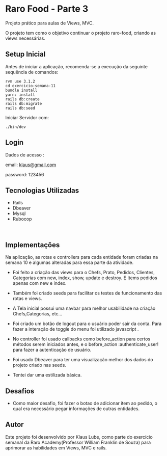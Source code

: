 # Raro Food - Parte 3

Projeto prático para aulas de Views, MVC.

O projeto tem como o objetivo continuar o projeto raro-food, criando as views necessárias.


## Setup Inicial

Antes de iniciar a aplicação, recomenda-se a execução da seguinte sequência de comandos:

```
rvm use 3.1.2
cd exercicio-semana-11
bundle install
yarn: install
rails db:create
rails db:migrate
rails db:seed
```
Iniciar Servidor com:
```
./bin/dev
```

## Login
Dados de acesso : 

email: klaus@gmail.com

password: 123456

## Tecnologias Utilizadas

- Rails
- Dbeaver
- Mysql
- Rubocop

<br>

## Implementações

Na aplicação, as rotas e controllers para cada entidade foram criadas na semana 10 e algumas alteradas para essa parte da atividade.
- Foi feito a criação das views para o Chefs, Prato, Pedidos, Clientes, Categorias com new, index, show, update e destroy. E Items pedidos apenas com new e index. 

- Também foi criado seeds para facilitar os testes de funcionamento das rotas e views.

- A Tela inicial possui uma navbar para melhor usabilidade na criação Chefs,Categorias, etc...

- Foi criado um botão de logout para o usuário poder sair da conta. Para fazer a interação de toggle do menu foi utilizado javascript .

- No controller foi usado callbacks como before_action para certos métodos serem iniciados antes, e o before_action :authenticate_user! para fazer a autenticação de usuário.

- Foi usado Dbeaver para ter uma visualização melhor dos dados do projeto criado nas seeds.

- Tentei dar uma estilizada básica.

## Desafios

 - Como maior desafio, foi fazer o botao de adicionar item ao pedido, o qual era necessário pegar informações de outras entidades. 

## Autor

Este projeto foi desenvolvido por Klaus Lube, como parte do exercício semanal da Raro Academy(Professor William Franklin de Souza) para aprimorar as habilidades em Views, MVC e rails.